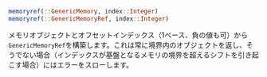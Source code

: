 ```julia
memoryref(::GenericMemory, index::Integer)
memoryref(::GenericMemoryRef, index::Integer)
```

メモリオブジェクトとオフセットインデックス（1ベース、負の値も可）から`GenericMemoryRef`を構築します。これは常に境界内のオブジェクトを返し、そうでない場合（インデックスが基盤となるメモリの境界を超えるシフトを引き起こす場合）にはエラーをスローします。
